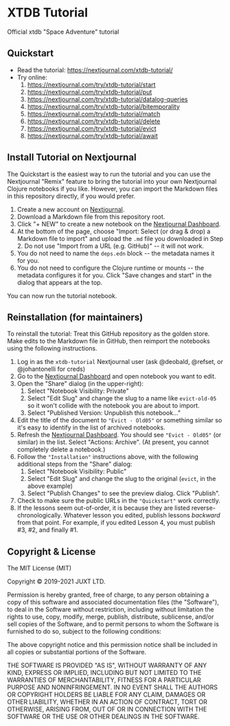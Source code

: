 # XTDB Tutorial

Official xtdb "Space Adventure" tutorial

## Quickstart

* Read the tutorial: https://nextjournal.com/xtdb-tutorial/
* Try online:
    1. https://nextjournal.com/try/xtdb-tutorial/start
    2. https://nextjournal.com/try/xtdb-tutorial/put
    3. https://nextjournal.com/try/xtdb-tutorial/datalog-queries
    4. https://nextjournal.com/try/xtdb-tutorial/bitemporality
    5. https://nextjournal.com/try/xtdb-tutorial/match
    6. https://nextjournal.com/try/xtdb-tutorial/delete
    7. https://nextjournal.com/try/xtdb-tutorial/evict
    8. https://nextjournal.com/try/xtdb-tutorial/await



## Install Tutorial on Nextjournal

The Quickstart is the easiest way to run the tutorial and you can use the Nextjournal
"Remix" feature to bring the tutorial into your own Nextjournal Clojure notebooks if you
like. However, you can import the Markdown files in this repository directly, if you would
prefer.

1. Create a new account on [Nextjournal](https://nextjournal.com).
2. Download a Markdown file from this repository root.
3. Click "+ NEW" to create a new notebook on the [Nextjournal Dashboard](https://nextjournal.com/dashboard).
4. At the bottom of the page, choose "Import: Select (or drag & drop) a Markdown file to import" and upload the `.md` file you downloaded in Step 2.
Do not use "Import from a URL (e.g. GitHub)" -- it will not work.
5. You do not need to name the `deps.edn` block -- the metadata names it for you.
6. You do not need to configure the Clojure runtime or mounts -- the metadata configures it for you.
Click "Save changes and start" in the dialog that appears at the top.

You can now run the tutorial notebook.

## Reinstallation (for maintainers)

To reinstall the tutorial: Treat this GitHub repository as the golden store. Make edits to the Markdown file in
GitHub, then reimport the notebooks using the following instructions.

1. Log in as the `xtdb-tutorial` Nextjournal user (ask @deobald, @refset, or @johantonelli for creds)
2. Go to the [Nextjournal Dashboard](https://nextjournal.com/dashboard) and open notebook you want to edit.
3. Open the "Share" dialog (in the upper-right):
   1. Select "Notebook Visibility: Private"
   2. Select "Edit Slug" and change the slug to a name like `evict-old-05` so it won't collide with the notebook you are about to import.
   3. Select "Published Version: Unpublish this notebook..."
7. Edit the title of the document to `"Evict - Old05"` or something similar so it's easy to identify
in the list of archived notebooks.
8. Refresh the [Nextjournal Dashboard](https://nextjournal.com/dashboard). You should see `"Evict - Old05"` (or similar) in the list. Select "Actions: Archive". (At present, you cannot completely delete a notebook.)
9. Follow the `"Installation"` instructions above, with the following additional steps from the "Share" dialog:
   1. Select "Notebook Visibility: Public"
   2. Select "Edit Slug" and change the slug to the original (`evict`, in the above example)
   3. Select "Publish Changes" to see the preview dialog. Click "Publish".
10. Check to make sure the public URLs in the `"Quickstart"` work correctly.
11. If the lessons seem out-of-order, it is because they are listed reverse-chronologically. Whatever lesson you edited, publish lessons _backward_ from that point. For example, if you edited Lesson 4, you must publish #3, #2, and finally #1.


## Copyright & License

The MIT License (MIT)

Copyright © 2019-2021 JUXT LTD.

Permission is hereby granted, free of charge, to any person obtaining a copy of this software and associated documentation files (the "Software"), to deal in the Software without restriction, including without limitation the rights to use, copy, modify, merge, publish, distribute, sublicense, and/or sell copies of the Software, and to permit persons to whom the Software is furnished to do so, subject to the following conditions:

The above copyright notice and this permission notice shall be included in all copies or substantial portions of the Software.

THE SOFTWARE IS PROVIDED "AS IS", WITHOUT WARRANTY OF ANY KIND, EXPRESS OR IMPLIED, INCLUDING BUT NOT LIMITED TO THE WARRANTIES OF MERCHANTABILITY, FITNESS FOR A PARTICULAR PURPOSE AND NONINFRINGEMENT. IN NO EVENT SHALL THE AUTHORS OR COPYRIGHT HOLDERS BE LIABLE FOR ANY CLAIM, DAMAGES OR OTHER LIABILITY, WHETHER IN AN ACTION OF CONTRACT, TORT OR OTHERWISE, ARISING FROM, OUT OF OR IN CONNECTION WITH THE SOFTWARE OR THE USE OR OTHER DEALINGS IN THE SOFTWARE.
